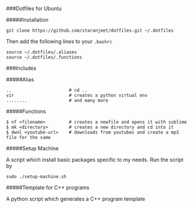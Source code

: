###Dotfiles for Ubuntu

#####Installation

```
git clone https://github.com/staranjeet/dotfiles.git ~/.dotfiles
```

Then add the following lines to your `.bashrc`

```
source ~/.dotfiles/.aliases
source ~/.dotfiles/.functions

```

###Includes

#####Alias

```
..                      # cd ..
vir                     # creates a python virtual env
........                # and many more

```

#####Functions


```
$ nf <filename>		    # creates a newfile and opens it with sublime
$ mk <directory> 	    # creates a new directory and cd into it
$ dwnl <youtube-url>    # downloads from youtubes and create a mp3 file for the same
```

#####Setup Machine

A script which install basic packages specific to my needs. Run the script by

```
sudo ./setup-machine.sh
```

#####Template for C++ programs

A python script which generates a C++ program template
